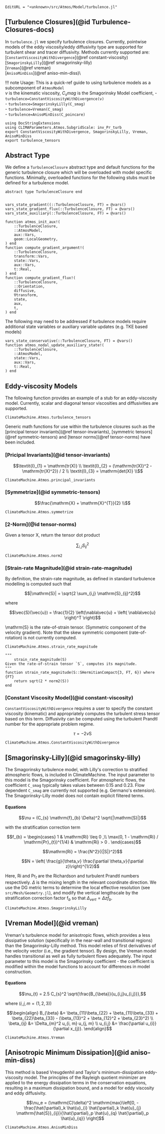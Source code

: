 ```@meta
EditURL = "<unknown>/src/Atmos/Model/turbulence.jl"
```

## [Turbulence Closures](@id Turbulence-Closures-docs)
In `turbulence.jl` we specify turbulence closures. Currently,
pointwise models of the eddy viscosity/eddy diffusivity type are
supported for turbulent shear and tracer diffusivity. Methods currently supported
are:\
[`ConstantViscosityWithDivergence`](@ref constant-viscosity)\
[`SmagorinskyLilly`](@ref smagorinsky-lilly)\
[`Vreman`](@ref vreman)\
[`AnisoMinDiss`](@ref aniso-min-diss)\

!!! note
    Usage: This is a quick-ref guide to using turbulence models as a subcomponent
    of `AtmosModel` \
    $\nu$ is the kinematic viscosity, $C_smag$ is the Smagorinsky Model coefficient,
    - `turbulence=ConstantViscosityWithDivergence(ν)`\
    - `turbulence=SmagorinskyLilly(C_smag)`\
    - `turbulence=Vreman(C_smag)`\
    - `turbulence=AnisoMinDiss(C_poincare)`

```@example turbulence
using DocStringExtensions
using CLIMAParameters.Atmos.SubgridScale: inv_Pr_turb
export ConstantViscosityWithDivergence, SmagorinskyLilly, Vreman, AnisoMinDiss
export turbulence_tensors
```

## Abstract Type
We define a `TurbulenceClosure` abstract type and
default functions for the generic turbulence closure
which will be overloaded with model specific functions. Minimally, overloaded functions for the
following stubs must be defined for a turbulence model.

```@example turbulence
abstract type TurbulenceClosure end


vars_state_gradient((::TurbulenceClosure, FT) = @vars()
vars_state_gradient_flux(::TurbulenceClosure, FT) = @vars()
vars_state_auxiliary(::TurbulenceClosure, FT) = @vars()

function atmos_init_aux!(
    ::TurbulenceClosure,
    ::AtmosModel,
    aux::Vars,
    geom::LocalGeometry,
) end
function compute_gradient_argument!(
    ::TurbulenceClosure,
    transform::Vars,
    state::Vars,
    aux::Vars,
    t::Real,
) end
function compute_gradient_flux!(
    ::TurbulenceClosure,
    ::Orientation,
    diffusive,
    ∇transform,
    state,
    aux,
    t,
) end
```

The following may need to be addressed if turbulence models require
additional state variables or auxiliary variable updates (e.g. TKE
based models)

```@example turbulence
vars_state_conservative(::TurbulenceClosure, FT) = @vars()
function atmos_nodal_update_auxiliary_state!(
    ::TurbulenceClosure,
    ::AtmosModel,
    state::Vars,
    aux::Vars,
    t::Real,
) end
```

## Eddy-viscosity Models
The following function provides an example of a stub for an eddy-viscosity model.
Currently, scalar and diagonal tensor viscosities and diffusivities are supported.

```@docs
ClimateMachine.Atmos.turbulence_tensors
```

Generic math functions for use within the turbulence closures such as the [principal tensor invariants](@ref tensor-invariants),
[symmetric tensors](@ref symmetric-tensors) and [tensor norms](@ref tensor-norms) have been included.

### [Pricipal Invariants](@id tensor-invariants)
```math
\textit{I}_{1} = \mathrm{tr(X)} \\
\textit{I}_{2} = (\mathrm{tr(X)}^2 - \mathrm{tr(X)^2}) / 2 \\
\textit{I}_{3} = \mathrm{det(X)} \\
```

```@docs
ClimateMachine.Atmos.principal_invariants
```

### [Symmetrize](@id symmetric-tensors)
```math
\frac{\mathrm{X} + \mathrm{X}^{T}}{2} \\
```
```@docs
ClimateMachine.Atmos.symmetrize
```

### [2-Norm](@id tensor-norms)
Given a tensor X, return the tensor dot product
```math
\sum_{i,j} S_{ij}^2
```
```@docs
ClimateMachine.Atmos.norm2
```

### [Strain-rate Magnitude](@id strain-rate-magnitude)
By definition, the strain-rate magnitude, as defined in
standard turbulence modelling is computed such that
```math
|\mathrm{S}| = \sqrt{2 \sum_{i,j} \mathrm{S}_{ij}^2}
```
where
```math
\vec{S}(\vec{u}) = \frac{1}{2}  \left(\nabla\vec{u} +  \left( \nabla\vec{u} \right)^T \right)
```
\mathrm{S} is the rate-of-strain tensor. (Symmetric component of the velocity gradient). Note that the
skew symmetric component (rate-of-rotation) is not currently computed.

```@docs
ClimateMachine.Atmos.strain_rate_magnitude
```

```@example turbulence
"""
    strain_rate_magnitude(S)
Given the rate-of-strain tensor `S`, computes its magnitude.
"""
function strain_rate_magnitude(S::SHermitianCompact{3, FT, 6}) where {FT}
    return sqrt(2 * norm2(S))
end
```

### [Constant Viscosity Model](@id constant-viscosity)
`ConstantViscosityWithDivergence` requires a user to specify the constant viscosity (kinematic)
and appropriately computes the turbulent stress tensor based on this term. Diffusivity can be
computed using the turbulent Prandtl number for the appropriate problem regime.
```math
\tau = - 2 \nu \mathrm{S}
```

```@docs
ClimateMachine.Atmos.ConstantViscosityWithDivergence
```

## [Smagorinsky-Lilly](@id smagorinsky-lilly)
The Smagorinsky turbulence model, with Lilly's correction to
stratified atmospheric flows, is included in ClimateMachine.
The input parameter to this model is the Smagorinsky coefficient.
For atmospheric flows, the coefficient `C_smag` typically takes values between
0.15 and 0.23. Flow dependent `C_smag` are currently not supported (e.g. Germano's
extension). The Smagorinsky-Lilly model does not contain explicit filtered terms.

#### Equations

```math
\nu = (C_{s} \mathrm{f}_{b} \Delta)^2 \sqrt{|\mathrm{S}|}
```
with the stratification correction term
```math
f_{b} =
   \begin{cases}
   1 & \mathrm{Ri} \leq 0 ,\\
   \max(0, 1 - \mathrm{Ri} / \mathrm{Pr}_{t})^{1/4} & \mathrm{Ri} > 0 .
   \end{cases}
```
```math
\mathrm{Ri} =  \frac{N^2}{{|S|}^2}
```
```math
N = \left( \frac{g}{\theta_v} \frac{\partial \theta_v}{\partial z}\right)^{1/2}
```
Here, $\mathrm{Ri}$ and $\mathrm{Pr}_{t}$ are the Richardson and
turbulent Prandtl numbers respectively.  $\Delta$ is the mixing length in the
relevant coordinate direction. We use the DG metric terms to determine the
local effective resolution (see `src/Mesh/Geometry.jl`), and modify the vertical lengthscale by the
stratification correction factor $\mathrm{f}_{b}$ so that $\Delta_{vert} = \Delta z f_b$.

```@docs
ClimateMachine.Atmos.SmagorinskyLilly
```

## [Vreman Model](@id vreman)
Vreman's turbulence model for anisotropic flows, which provides a
less dissipative solution (specifically in the near-wall and transitional regions)
than the Smagorinsky-Lilly method. This model
relies of first derivatives of the velocity vector (i.e., the gradient tensor).
By design, the Vreman model handles transitional as well as fully turbulent flows adequately.
The input parameter to this model is the Smagorinsky coefficient - the coefficient is modified
within the model functions to account for differences in model construction.
#### Equations
```math
\nu_{t} = 2.5 C_{s}^2 \sqrt{\frac{B_{\beta}}{u_{i,j}u_{i,j}}},
```
where ($i,j, m = (1,2,3)$)
```math
\begin{align}
B_{\beta} &= \beta_{11}\beta_{22} + \beta_{11}\beta_{33} + \beta_{22}\beta_{33} - (\beta_{13}^2 + \beta_{12}^2 + \beta_{23}^2) \\
\beta_{ij} &= \Delta_{m}^2 u_{i, m} u_{j, m} \\
u_{i,j} &= \frac{\partial u_{i}}{\partial x_{j}}.
\end{align}
```

```@docs
ClimateMachine.Atmos.Vreman
```

## [Anisotropic Minimum Dissipation](@id aniso-min-diss)
This method is based Vreugdenhil and Taylor's minimum-dissipation eddy-viscosity model.
The principles of the Rayleigh quotient minimizer are applied to the energy dissipation terms in the
conservation equations, resulting in a maximum dissipation bound, and a model for
eddy viscosity and eddy diffusivity.
```math
\nu_e = (\mathrm{C}\delta)^2  \mathrm{max}\left[0, - \frac{\hat{\partial}_k \hat{u}_{i} \hat{\partial}_k \hat{u}_{j} \mathrm{\hat{S}}_{ij}}{\hat{\partial}_p \hat{u}_{q} \hat{\partial}_p \hat{u}_{q}} \right]
```
```@docs
ClimateMachine.Atmos.AnisoMinDiss
```
